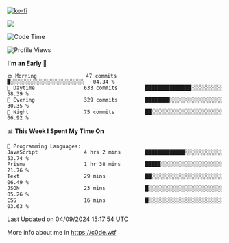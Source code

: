 [![ko-fi](https://ko-fi.com/img/githubbutton_sm.svg)](https://ko-fi.com/Z8Z4Y2LKX)

<a href="https://wakatime.com"><img src="https://wakatime.com/share/@c0dezin/b7f18a7c-ab3a-40b8-8bc7-b1b7bf71f1d6.svg" /></a>

<!--START_SECTION:waka-->
![Code Time](http://img.shields.io/badge/Code%20Time-85%20hrs%2025%20mins-blue)

![Profile Views](http://img.shields.io/badge/Profile%20Views-0-blue)

**I'm an Early 🐤** 

```text
🌞 Morning                47 commits          █░░░░░░░░░░░░░░░░░░░░░░░░   04.34 % 
🌆 Daytime                633 commits         ███████████████░░░░░░░░░░   58.39 % 
🌃 Evening                329 commits         ████████░░░░░░░░░░░░░░░░░   30.35 % 
🌙 Night                  75 commits          ██░░░░░░░░░░░░░░░░░░░░░░░   06.92 % 
```


📊 **This Week I Spent My Time On** 

```text
💬 Programming Languages: 
JavaScript               4 hrs 2 mins        █████████████░░░░░░░░░░░░   53.74 % 
Prisma                   1 hr 38 mins        █████░░░░░░░░░░░░░░░░░░░░   21.76 % 
Text                     29 mins             ██░░░░░░░░░░░░░░░░░░░░░░░   06.49 % 
JSON                     23 mins             █░░░░░░░░░░░░░░░░░░░░░░░░   05.26 % 
CSS                      16 mins             █░░░░░░░░░░░░░░░░░░░░░░░░   03.63 % 
```


 Last Updated on 04/09/2024 15:17:54 UTC
<!--END_SECTION:waka-->

More info about me in https://c0de.wtf

